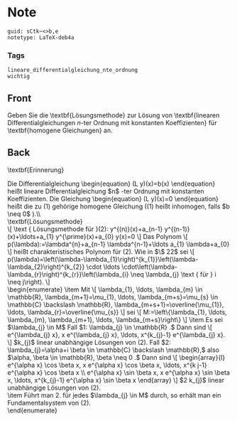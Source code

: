 # Note
```
guid: sCtk~<>b,e
notetype: LaTeX-deb4a
```

### Tags
```
lineare_differentialgleichung_nte_ordnung
wichtig
```

## Front
Geben Sie die \textbf{Lösungsmethode} zur Lösung von \textbf{linearen Differentialgleichungen $n$-ter Ordnung mit konstanten Koeffizienten} für \textbf{homogene Gleichungen} an.

## Back
\textbf{Erinnerung}
<div>
  Die Differentialgleichung \begin{equation} (L y)(x)=b(x)
  \end{equation} heißt lineare Differentialgleichung $n$ -ter
  Ordnung mit konstanten Koeffizienten. Die Gleichung
  \begin{equation} (L y)(x)=0 \end{equation} heißt die zu (1)
  gehörige homogene Gleichung ((1) heißt inhomogen, falls $b \neq
  0$ ).\\
</div>
<div>
  \textbf{Lösungsmethode}
</div>
<div>
  \[ \text { Lösungsmethode für }(2): y^{(n)}(x)+a_{n-1}
  y^{(n-1)}(x)+\ldots+a_{1} y^{\prime}(x)+a_{0} y(x)=0 \] Das
  Polynom \[ p(\lambda):=\lambda^{n}+a_{n-1} \lambda^{n-1}+\ldots
  a_{1} \lambda+a_{0} \] heißt charakteristisches Polynom für (2).
  Wie in $\$ 22$ sei \[
  p(\lambda)=\left(\lambda-\lambda_{1}\right)^{k_{1}}\left(\lambda-\lambda_{2}\right)^{k_{2}}
  \cdot \ldots
  \cdot\left(\lambda-\lambda_{r}\right)^{k_{r}}\left(\lambda_{i}
  \neq \lambda_{j} \text { für } i \neq j\right). \]
</div>
<div>
  \begin{enumerate} \item Mit \[ \lambda_{1}, \ldots, \lambda_{m}
  \in \mathbb{R}, \lambda_{m+1}=\mu_{1}, \ldots,
  \lambda_{m+s}=\mu_{s} \in \mathbb{C} \backslash \mathbb{R},
  \lambda_{m+s+1}=\overline{\mu_{1}}, \ldots,
  \lambda_{r}=\overline{\mu_{s}} \] sei \[ M:=\left\{\lambda_{1},
  \ldots, \lambda_{m}, \lambda_{m+1}, \ldots, \lambda_{m+s}\right\}
  \] \item Es sei $\lambda_{j} \in M$ Fall $1: \lambda_{j} \in
  \mathbb{R} .$ Dann sind \[ e^{\lambda_{j} x}, x e^{\lambda_{j}
  x}, \ldots, x^{k_{j}-1} e^{\lambda_{j} x}. \] $k_{j}$ linear
  unabhängige Lösungen von (2). Fall $2: \lambda_{j}=\alpha+i \beta
  \in \mathbb{C} \backslash \mathbb{R},$ also $\alpha, \beta \in
  \mathbb{R}, \beta \neq 0 .$ Dann sind \[ \begin{array}{l}
  e^{\alpha x} \cos \beta x, x e^{\alpha x} \cos \beta x, \ldots,
  x^{k j-1} e^{\alpha x} \cos \beta x \\ e^{\alpha x} \sin \beta x,
  x e^{\alpha x} \sin \beta x, \ldots, x^{k_{j}-1} e^{\alpha x}
  \sin \beta x \end{array} \] $2 k_{j}$ linear unabhängige Lösungen
  von (2).
</div>
<div>
  \item Führt man 2. für jedes $\lambda_{j} \in M$ durch, so erhält
  man ein Fundamentalsystem von (2).
</div>
<div>
  \end{enumerate}
</div>
